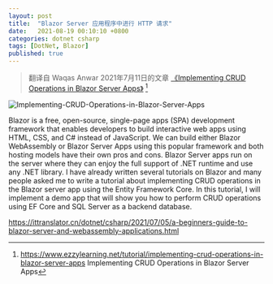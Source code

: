 ```yaml
---
layout: post
title:  "Blazor Server 应用程序中进行 HTTP 请求"
date:   2021-08-19 00:10:10 +0800
categories: dotnet csharp
tags: [DotNet, Blazor]
published: true
---
```


> 翻译自 Waqas Anwar 2021年7月11日的文章 [《Implementing CRUD Operations in Blazor Server Apps》](https://www.ezzylearning.net/tutorial/implementing-crud-operations-in-blazor-server-apps) [^1]

[^1]: <https://www.ezzylearning.net/tutorial/implementing-crud-operations-in-blazor-server-apps> Implementing CRUD Operations in Blazor Server Apps

![Implementing-CRUD-Operations-in-Blazor-Server-Apps](https://www.ezzylearning.net/wp-content/uploads/Implementing-CRUD-Operations-in-Blazor-Server-Apps.png)


Blazor is a free, open-source, single-page apps (SPA) development framework that enables developers to build interactive web apps using HTML, CSS, and C# instead of JavaScript. We can build either Blazor WebAssembly or Blazor Server Apps using this popular framework and both hosting models have their own pros and cons. Blazor Server apps run on the server where they can enjoy the full support of .NET runtime and use any .NET library. I have already written several tutorials on Blazor and many people asked me to write a tutorial about implementing CRUD operations in the Blazor server app using the Entity Framework Core. In this tutorial, I will implement a demo app that will show you how to perform CRUD operations using EF Core and SQL Server as a backend database.

<https://ittranslator.cn/dotnet/csharp/2021/07/05/a-beginners-guide-to-blazor-server-and-webassembly-applications.html>